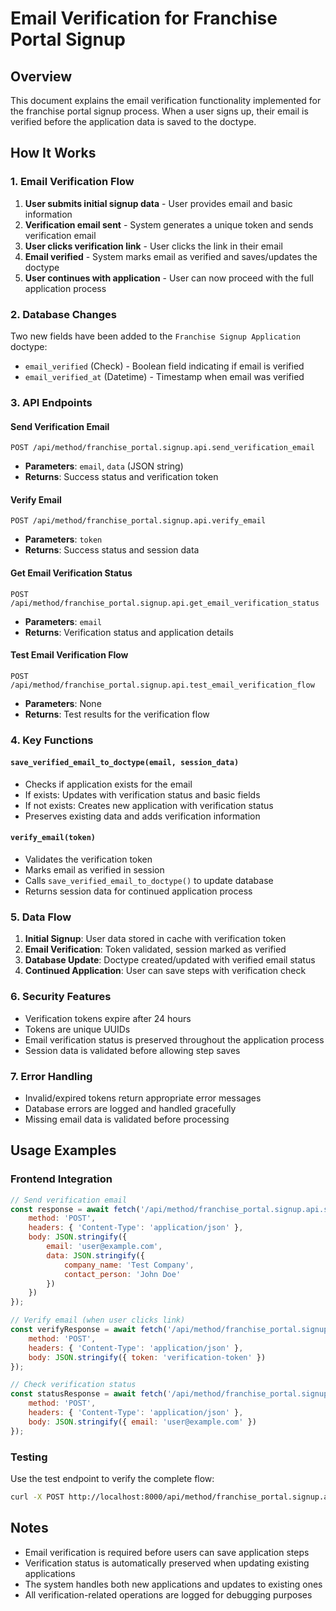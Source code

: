 # Email Verification for Franchise Portal Signup

## Overview

This document explains the email verification functionality implemented for the franchise portal signup process. When a user signs up, their email is verified before the application data is saved to the doctype.

## How It Works

### 1. Email Verification Flow

1. **User submits initial signup data** - User provides email and basic information
2. **Verification email sent** - System generates a unique token and sends verification email
3. **User clicks verification link** - User clicks the link in their email
4. **Email verified** - System marks email as verified and saves/updates the doctype
5. **User continues with application** - User can now proceed with the full application process

### 2. Database Changes

Two new fields have been added to the `Franchise Signup Application` doctype:

- `email_verified` (Check) - Boolean field indicating if email is verified
- `email_verified_at` (Datetime) - Timestamp when email was verified

### 3. API Endpoints

#### Send Verification Email
```
POST /api/method/franchise_portal.signup.api.send_verification_email
```
- **Parameters**: `email`, `data` (JSON string)
- **Returns**: Success status and verification token

#### Verify Email
```
POST /api/method/franchise_portal.signup.api.verify_email
```
- **Parameters**: `token`
- **Returns**: Success status and session data

#### Get Email Verification Status
```
POST /api/method/franchise_portal.signup.api.get_email_verification_status
```
- **Parameters**: `email`
- **Returns**: Verification status and application details

#### Test Email Verification Flow
```
POST /api/method/franchise_portal.signup.api.test_email_verification_flow
```
- **Parameters**: None
- **Returns**: Test results for the verification flow

### 4. Key Functions

#### `save_verified_email_to_doctype(email, session_data)`
- Checks if application exists for the email
- If exists: Updates with verification status and basic fields
- If not exists: Creates new application with verification status
- Preserves existing data and adds verification information

#### `verify_email(token)`
- Validates the verification token
- Marks email as verified in session
- Calls `save_verified_email_to_doctype()` to update database
- Returns session data for continued application process

### 5. Data Flow

1. **Initial Signup**: User data stored in cache with verification token
2. **Email Verification**: Token validated, session marked as verified
3. **Database Update**: Doctype created/updated with verified email status
4. **Continued Application**: User can save steps with verification check

### 6. Security Features

- Verification tokens expire after 24 hours
- Tokens are unique UUIDs
- Email verification status is preserved throughout the application process
- Session data is validated before allowing step saves

### 7. Error Handling

- Invalid/expired tokens return appropriate error messages
- Database errors are logged and handled gracefully
- Missing email data is validated before processing

## Usage Examples

### Frontend Integration

```javascript
// Send verification email
const response = await fetch('/api/method/franchise_portal.signup.api.send_verification_email', {
    method: 'POST',
    headers: { 'Content-Type': 'application/json' },
    body: JSON.stringify({
        email: 'user@example.com',
        data: JSON.stringify({
            company_name: 'Test Company',
            contact_person: 'John Doe'
        })
    })
});

// Verify email (when user clicks link)
const verifyResponse = await fetch('/api/method/franchise_portal.signup.api.verify_email', {
    method: 'POST',
    headers: { 'Content-Type': 'application/json' },
    body: JSON.stringify({ token: 'verification-token' })
});

// Check verification status
const statusResponse = await fetch('/api/method/franchise_portal.signup.api.get_email_verification_status', {
    method: 'POST',
    headers: { 'Content-Type': 'application/json' },
    body: JSON.stringify({ email: 'user@example.com' })
});
```

### Testing

Use the test endpoint to verify the complete flow:

```bash
curl -X POST http://localhost:8000/api/method/franchise_portal.signup.api.test_email_verification_flow
```

## Notes

- Email verification is required before users can save application steps
- Verification status is automatically preserved when updating existing applications
- The system handles both new applications and updates to existing ones
- All verification-related operations are logged for debugging purposes 